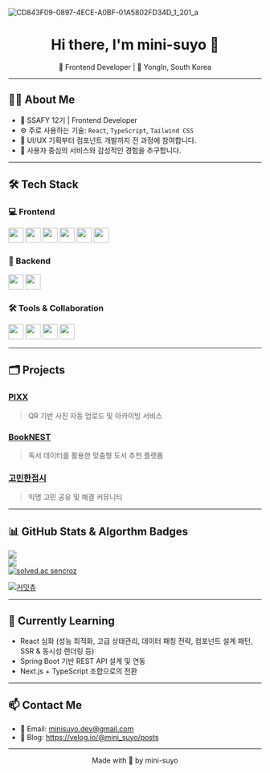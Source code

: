 ![CD843F09-0897-4ECE-A0BF-01A5802FD34D_1_201_a](https://github.com/user-attachments/assets/16935bbb-811d-4ddb-b887-b71d5296974a)


<h1 align="center">Hi there, I'm mini-suyo 👋</h1>
<p align="center">
  🌱 Frontend Developer | 📍 YongIn, South Korea
</p>

---

## 🧑‍💻 About Me
- 💼 SSAFY 12기 | Frontend Developer
- ⚙️ 주로 사용하는 기술: `React`, `TypeScript`, `Tailwind CSS`
- 🎨 UI/UX 기획부터 컴포넌트 개발까지 전 과정에 참여합니다.
- 💬 사용자 중심의 서비스와 감성적인 경험을 추구합니다.

---

## 🛠 Tech Stack

### 💻 Frontend
<p>
  <img src="https://img.shields.io/badge/JavaScript-F7DF1E?style=flat-square&logo=javascript&logoColor=black" height="30"/>
  <img src="https://img.shields.io/badge/TypeScript-3178C6?style=flat-square&logo=typescript&logoColor=white" height="30"/>
  <img src="https://img.shields.io/badge/React-61DAFB?style=flat-square&logo=react&logoColor=black" height="30"/>
  <img src="https://img.shields.io/badge/Next.js-000000?style=flat-square&logo=next.js&logoColor=white" height="30"/>
  <img src="https://img.shields.io/badge/Vue.js-4FC08D?style=flat-square&logo=vue.js&logoColor=white" height="30"/>
  <img src="https://img.shields.io/badge/Tailwind_CSS-38B2AC?style=flat-square&logo=tailwind-css&logoColor=white" height="30"/>
</p>

### 🧩 Backend
<p>
  <img src="https://img.shields.io/badge/Java-ED8B00?style=flat-square&logo=openjdk&logoColor=white" height="30"/>
  <img src="https://img.shields.io/badge/Spring Boot-6DB33F?style=flat-square&logo=spring-boot&logoColor=white" height="30"/>
</p>

### 🛠 Tools & Collaboration
<p>
  <img src="https://img.shields.io/badge/Git-F05032?style=flat-square&logo=git&logoColor=white" height="30"/>
  <img src="https://img.shields.io/badge/Jira-0052CC?style=flat-square&logo=jira&logoColor=white" height="30"/>
  <img src="https://img.shields.io/badge/Figma-F24E1E?style=flat-square&logo=figma&logoColor=white" height="30"/>
  <img src="https://img.shields.io/badge/Notion-000000?style=flat-square&logo=notion&logoColor=white" height="30"/>
</p>

---

## 🗂 Projects


### [PIXX](https://github.com/mini-suyo/pixx)
> QR 기반 사진 자동 업로드 및 아카이빙 서비스

### [BookNEST](https://github.com/mini-suyo/booknest)
> 독서 데이터를 활용한 맞춤형 도서 추천 플랫폼

### [고민한접시](https://github.com/mini-suyo/gomin)
> 익명 고민 공유 및 해결 커뮤니티

---

## 📊 GitHub Stats & Algorthm Badges

<p>
  <!-- GitHub stats 카드 -->
  <a href="https://github.com/mini-suyo">
    <img src="https://github-readme-stats.vercel.app/api?username=mini-suyo&show_icons=true&theme=dark"/>
  </a>
  <br>
  <!-- Top Langs 카드 -->
  <a href="https://github.com/mini-suyo">
    <img src="https://github-readme-stats.vercel.app/api/top-langs/?username=mini-suyo&layout=compact&theme=dark"/>
  </a>
  <br>
  <a href="https://solved.ac/profile/sencroz" target="_blank">
    <img src="http://mazassumnida.wtf/api/v2/generate_badge?boj=sencroz" alt="solved.ac sencroz" />
  </a>
</p>
<!-- 귀여운 커밋츄 -->
<a target="_blank" rel="noopener noreferrer nofollow" href="https://www.comitchu.shop/api/chu/test/dmswldk28?background=flower.png&character=c.png" class=""><img src="https://www.comitchu.shop/api/chu/test/dmswldk28?background=flower.png&character=c.png" alt="커밋츄" data-canonical-src="https://www.comitchu.shop/api/chu/test/dmswldk28" style="max-width: 100%;"></a>

---

## 🌱 Currently Learning
- React 심화 (성능 최적화, 고급 상태관리, 데이터 패칭 전략, 컴포넌트 설계 패턴, SSR & 동시성 렌더링 등)
- Spring Boot 기반 REST API 설계 및 연동
- Next.js + TypeScript 조합으로의 전환
---

## 📫 Contact Me
- 📧 Email: minisuyo.dev@gmail.com
- 📝 Blog: https://velog.io/@mini_suyo/posts

---

<p align="center">
  Made with 💙 by mini-suyo
</p>
